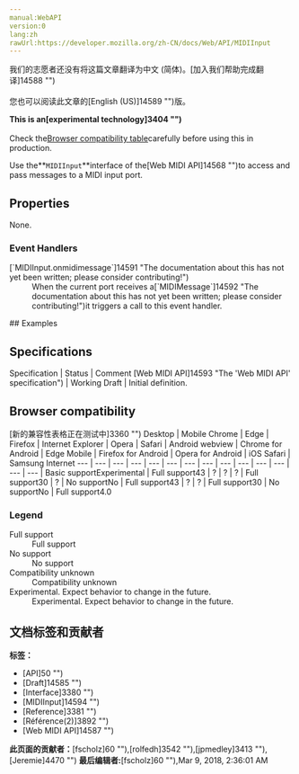 ```yaml
---
manual:WebAPI
version:0
lang:zh
rawUrl:https://developer.mozilla.org/zh-CN/docs/Web/API/MIDIInput
---
```




<bdi>我们的志愿者还没有将这篇文章翻译为<bdi>中文 (简体)</bdi>。[加入我们帮助完成翻译]14588 "")<br></br>您也可以阅读此文章的[English (US)]14589 "")版。</bdi>






**This is an[experimental technology]3404 "")**<br></br>Check the[Browser compatibility table](%2866#Browser_compatibility "")carefully before using this in production.




Use the**`MIDIInput`**interface of the[Web MIDI API]14568 "")to access and pass messages to a MIDI input port.


## Properties<a name="Properties"></a>


None.


### Event Handlers<a name="Event_Handlers"></a>
<dl><dt>[`MIDIInput.onmidimessage`]14591 "The documentation about this has not yet been written; please consider contributing!")</dt><dd>When the current port receives a[`MIDIMessage`]14592 "The documentation about this has not yet been written; please consider contributing!")it triggers a call to this event handler.</dd></dl>
## Examples<a name="Examples"></a>





## Specifications<a name="Specifications"></a>
Specification | Status | Comment 
[Web MIDI API]14593 "The 'Web MIDI API' specification") | Working Draft | Initial definition. 


## Browser compatibility<a name="Browser_compatibility"></a>
[新的兼容性表格正在测试中<i></i>]3360 "")
<abbr>Desktop<i></i></abbr> | <abbr>Mobile<i></i></abbr> 
<abbr>Chrome<i></i></abbr> | <abbr>Edge<i></i></abbr> | <abbr>Firefox<i></i></abbr> | <abbr>Internet Explorer<i></i></abbr> | <abbr>Opera<i></i></abbr> | <abbr>Safari<i></i></abbr> | <abbr>Android webview<i></i></abbr> | <abbr>Chrome for Android<i></i></abbr> | <abbr>Edge Mobile<i></i></abbr> | <abbr>Firefox for Android<i></i></abbr> | <abbr>Opera for Android<i></i></abbr> | <abbr>iOS Safari<i></i></abbr> | <abbr>Samsung Internet<i></i></abbr> 
 ---  |  ---  |  ---  |  ---  |  ---  |  ---  |  ---  |  ---  |  ---  |  ---  |  ---  |  ---  |  ---  |  ---  | 
Basic support<abbr>Experimental<i></i></abbr> | <abbr>Full support</abbr>43 | <abbr>?</abbr> | <abbr>?</abbr> | <abbr>?</abbr> | <abbr>Full support</abbr>30 | <abbr>?</abbr> | <abbr>No support</abbr>No | <abbr>Full support</abbr>43 | <abbr>?</abbr> | <abbr>?</abbr> | <abbr>Full support</abbr>30 | <abbr>No support</abbr>No | <abbr>Full support</abbr>4.0 


### Legend<a name="Legend"></a>
<dl><dt><abbr>Full support</abbr></dt><dd>Full support</dd><dt><abbr>No support</abbr></dt><dd>No support</dd><dt><abbr>Compatibility unknown</abbr></dt><dd>Compatibility unknown</dd><dt><abbr>Experimental. Expect behavior to change in the future.<i></i></abbr></dt><dd>Experimental. Expect behavior to change in the future.</dd></dl>




## 文档标签和贡献者
**标签：**
* [API]50 "")
* [Draft]14585 "")
* [Interface]3380 "")
* [MIDIInput]14594 "")
* [Reference]3381 "")
* [Référence(2)]3892 "")
* [Web MIDI API]14587 "")

**此页面的贡献者：**[fscholz]60 ""),[rolfedh]3542 ""),[jpmedley]3413 ""),[Jeremie]4470 "")
**最后编辑者:**[fscholz]60 ""),<time>Mar 9, 2018, 2:36:01 AM</time>


